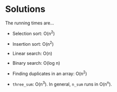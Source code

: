 # Solutions

The running times are...

* Selection sort: O(n<sup>2</sup>)

* Insertion sort: O(n<sup>2</sup>)

* Linear search: O(n)

* Binary search: O(log n)

* Finding duplicates in an array: O(n<sup>2</sup>)

* `three_sum`: O(n<sup>3</sup>). In general, `n_sum` runs in O(n<sup>n</sup>).
